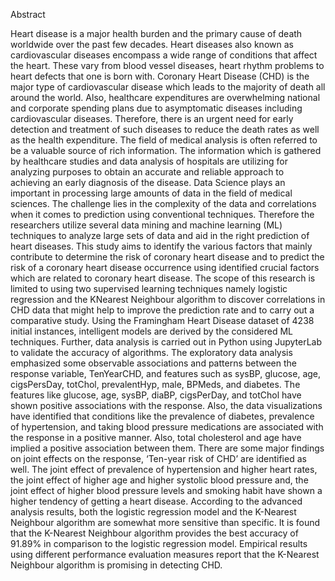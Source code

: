 Abstract 

Heart disease is a major health burden and the primary cause of death worldwide over the past few decades. Heart diseases also known as cardiovascular diseases encompass a wide range of conditions that affect the heart. These vary from blood vessel diseases, heart rhythm problems to heart defects that one is born with. Coronary Heart Disease (CHD) is the major type of cardiovascular disease which leads to the majority of death all around the world. Also, healthcare expenditures are overwhelming national and corporate spending plans due to asymptomatic diseases including cardiovascular diseases. Therefore, there is an urgent need for early detection and treatment of such diseases to reduce the death rates as well as the health expenditure. The field of medical analysis is often referred to be a valuable source of rich information. The information which is gathered by healthcare studies and data analysis of hospitals are utilizing for analyzing purposes to obtain an accurate and reliable approach to achieving an early diagnosis of the disease. Data Science plays an important in processing large amounts of data in the field of medical sciences. The challenge lies in the complexity of the data and correlations when it comes to prediction using conventional techniques. Therefore the researchers utilize several data mining and machine learning (ML) techniques to analyze large sets of data and aid in the right prediction of heart diseases. This study aims to identify the various factors that mainly contribute to determine the risk of coronary heart disease and to predict the risk of a coronary heart disease occurrence using identified crucial factors which are related to coronary heart disease. The scope of this research is limited to using two supervised learning techniques namely logistic regression and the KNearest Neighbour algorithm to discover correlations in CHD data that might help to improve the prediction rate and to carry out a comparative study. Using the Framingham Heart Disease dataset of 4238 initial instances, intelligent models are derived by the considered ML techniques. Further, data analysis is carried out in Python using JupyterLab to validate the accuracy of algorithms. The exploratory data analysis emphasized some observable associations and patterns between the response variable, TenYearCHD, and features such as sysBP, glucose, age, cigsPersDay, totChol, prevalentHyp, male, BPMeds, and diabetes. The features like glucose, age, sysBP, diaBP, cigsPerDay, and totChol have shown positive associations with the response. Also, the data visualizations have identified that conditions like the prevalence of diabetes, prevalence of hypertension, and taking blood pressure medications are associated with the response in a positive manner. Also, total cholesterol and age have implied a positive association between them. There are some major findings on joint effects on the response, ‘Ten-year risk of CHD’ are identified as well. The joint effect of prevalence of hypertension and higher heart rates, the joint effect of higher age and higher systolic blood pressure and, the joint effect of higher blood pressure levels and smoking habit have shown a higher tendency of getting a heart disease.  According to the advanced analysis results, both the logistic regression model and the K-Nearest Neighbour algorithm are somewhat more sensitive than specific. It is found that the K-Nearest Neighbour algorithm provides the best accuracy of 91.89% in comparison to the logistic regression model. Empirical results using different performance evaluation measures report that the K-Nearest Neighbour algorithm is promising in detecting CHD. 
